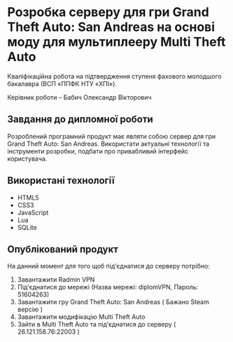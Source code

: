# Розробка серверу для гри Grand Theft Auto: San Andreas на основі моду для мультиплееру Multi Theft Auto
Кваліфікаційна робота на підтвердження ступеня фахового молодшого бакалавра (ВСП «ППФК НТУ «ХПІ»).

Керівник роботи – Бабич Олександр Вікторович

## Завдання до дипломної роботи

Розроблений програмний продукт має являти собою сервер для гри Grand Theft Auto: San Andreas. Використати актуальні технології та інструменти розробки, подбати про привабливий інтерфейс користувача.

## Використані технології

* HTML5
* CSS3
* JavaScript
* Lua
* SQLite

## Опублікований продукт
На данний момент для того щоб під'єднатися до серверу потрібно:
1. Завантажити Radmin VPN
2. Під'єднатися до мережі (Назва мережі: diplomVPN, Пароль: 51604263)
3. Завантажити гру Grand Theft Auto: San Andreas ( Бажано Steam версію )
4. Завантажити модифікацію Multi Theft Auto
5. Зайти в Multi Theft Auto та під'єднатися до серверу ( 26.121.158.76:22003 )

